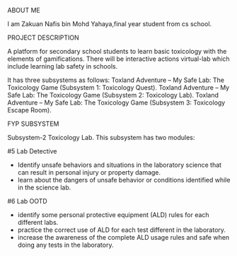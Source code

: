 ABOUT ME

I am Zakuan Nafis bin Mohd Yahaya,final year student from cs school.

PROJECT DESCRIPTION 

A platform for secondary school students to learn basic toxicology with the elements of gamifications. There will be interactive actions virtual-lab which include learning lab safety in schools.

It has three subsystems as follows:
Toxland Adventure – My Safe Lab: The Toxicology Game (Subsystem 1: Toxicology Quest). 
Toxland Adventure – My Safe Lab: The Toxicology Game (Subsystem 2: Toxicology Lab). 
Toxland Adventure – My Safe Lab: The Toxicology Game (Subsystem 3: Toxicology Escape Room).

FYP SUBSYSTEM 

Subsystem-2 Toxicology Lab. This subsystem has two modules: 

#5 Lab Detective  
- Identify unsafe behaviors and situations in the laboratory science that can result in personal injury or property damage. 
- learn about the dangers of unsafe behavior or conditions identified while in the science lab.

#6 Lab OOTD
- identify some personal protective equipment (ALD) rules for each different labs. 
- practice the correct use of ALD for each test different in the laboratory.  
- increase the awareness of the complete ALD usage rules and safe when doing any tests in the laboratory.
